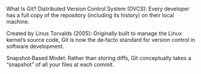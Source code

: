 What Is Git?
Distributed Version Control System (DVCS): Every developer has a full copy of the repository (including its history) on their local machine.

Created by Linus Torvalds (2005): Originally built to manage the Linux kernel’s source code, Git is now the de‑facto standard for version control in software development.

Snapshot‑Based Model: Rather than storing diffs, Git conceptually takes a “snapshot” of all your files at each commit.
